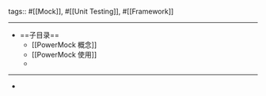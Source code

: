tags:: #[[Mock]], #[[Unit Testing]], #[[Framework]]

- ---
- ==子目录==
	- [[PowerMock 概念]]
	- [[PowerMock 使用]]
	-
- ---
-